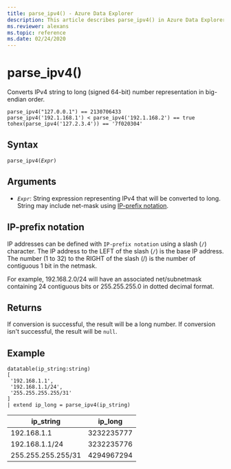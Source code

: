 ```yaml
---
title: parse_ipv4() - Azure Data Explorer
description: This article describes parse_ipv4() in Azure Data Explorer.
ms.reviewer: alexans
ms.topic: reference
ms.date: 02/24/2020
---
```

# parse_ipv4()

Converts IPv4 string to long (signed 64-bit) number representation in big-endian order.

```kusto
parse_ipv4("127.0.0.1") == 2130706433
parse_ipv4('192.1.168.1') < parse_ipv4('192.1.168.2') == true
tohex(parse_ipv4('127.2.3.4')) == '7f020304'
```

## Syntax

`parse_ipv4(`*`Expr`*`)`

## Arguments

* *`Expr`*: String expression representing IPv4 that will be converted to long. String may include net-mask using [IP-prefix notation](#ip-prefix-notation).

## IP-prefix notation

IP addresses can be defined with `IP-prefix notation` using a slash (`/`) character.
The IP address to the LEFT of the slash (`/`) is the base IP address. The number (1 to 32) to the RIGHT of the slash (/) is the number of contiguous 1 bit in the netmask.

For example, 192.168.2.0/24 will have an associated net/subnetmask containing 24 contiguous bits or 255.255.255.0 in dotted decimal format.

## Returns

If conversion is successful, the result will be a long number.
If conversion isn't successful, the result will be `null`.
 
## Example

<!-- csl: https://help.kusto.windows.net/Samples -->
```kusto
datatable(ip_string:string)
[
 '192.168.1.1',
 '192.168.1.1/24',
 '255.255.255.255/31'
]
| extend ip_long = parse_ipv4(ip_string)
```

|ip_string|ip_long|
|---|---|
|192.168.1.1|3232235777|
|192.168.1.1/24|3232235776|
|255.255.255.255/31|4294967294|
